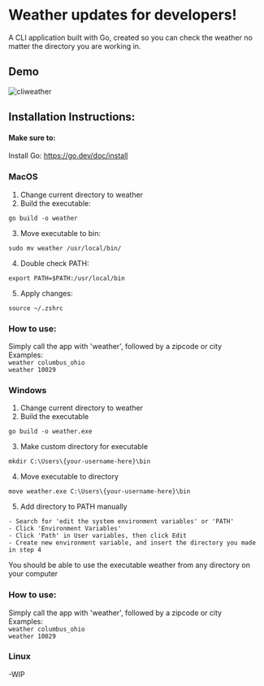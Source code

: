 # Weather updates for developers!
A CLI application built with Go, created so you can check the weather no matter the directory you are working in.
## Demo
![cliweather](https://github.com/user-attachments/assets/4f1f609f-b7dd-4f7d-87cd-55b9f329888d)
## Installation Instructions:
#### Make sure to:
Install Go: https://go.dev/doc/install
### MacOS
1. Change current directory to weather
2. Build the executable:
```
go build -o weather
```
3. Move executable to bin:
```
sudo mv weather /usr/local/bin/
```
4. Double check PATH:
```
export PATH=$PATH:/usr/local/bin
```
5. Apply changes:
```
source ~/.zshrc
```
### How to use:
Simply call the app with 'weather', followed by a zipcode or city</br>
Examples:</br>
```weather columbus_ohio```</br>
```weather 10029```
### Windows
1. Change current directory to weather
2. Build the executable
```
go build -o weather.exe
```
3. Make custom directory for executable
```
mkdir C:\Users\{your-username-here}\bin
```
4. Move executable to directory
```
move weather.exe C:\Users\{your-username-here}\bin
```
5. Add directory to PATH manually
```
- Search for 'edit the system environment variables' or 'PATH'
- Click 'Environment Variables'
- Click 'Path' in User variables, then click Edit
- Create new environment variable, and insert the directory you made in step 4
```
You should be able to use the executable weather from any directory on your computer
### How to use:
Simply call the app with 'weather', followed by a zipcode or city</br>
Examples:</br>
```weather columbus_ohio```</br>
```weather 10029```
### Linux
-WIP
